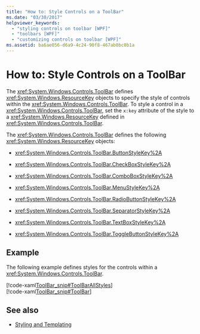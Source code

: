 ```yaml
---
title: "How to: Style Controls on a ToolBar"
ms.date: "03/30/2017"
helpviewer_keywords: 
  - "styling controls on toolbar [WPF]"
  - "toolbars [WPF]"
  - "customizing controls on toolbar [WPF]"
ms.assetid: ba6ae056-d6a9-4c24-90f8-467ab0bc0b1a
---
```

# How to: Style Controls on a ToolBar
The <xref:System.Windows.Controls.ToolBar> defines <xref:System.Windows.ResourceKey> objects to specify the style of controls within the <xref:System.Windows.Controls.ToolBar>.  To style a control in a <xref:System.Windows.Controls.ToolBar>, set the `x:key` attribute of the style to a <xref:System.Windows.ResourceKey> defined in <xref:System.Windows.Controls.ToolBar>.  
  
 The <xref:System.Windows.Controls.ToolBar> defines the following <xref:System.Windows.ResourceKey> objects:  
  
-   <xref:System.Windows.Controls.ToolBar.ButtonStyleKey%2A>  
  
-   <xref:System.Windows.Controls.ToolBar.CheckBoxStyleKey%2A>  
  
-   <xref:System.Windows.Controls.ToolBar.ComboBoxStyleKey%2A>  
  
-   <xref:System.Windows.Controls.ToolBar.MenuStyleKey%2A>  
  
-   <xref:System.Windows.Controls.ToolBar.RadioButtonStyleKey%2A>  
  
-   <xref:System.Windows.Controls.ToolBar.SeparatorStyleKey%2A>  
  
-   <xref:System.Windows.Controls.ToolBar.TextBoxStyleKey%2A>  
  
-   <xref:System.Windows.Controls.ToolBar.ToggleButtonStyleKey%2A>  
  
## Example  
 The following example defines styles for the controls within a <xref:System.Windows.Controls.ToolBar>.  
  
 [!code-xaml[ToolBar_snip#ToolBarAllStyles](~/samples/snippets/csharp/VS_Snippets_Wpf/ToolBar_snip/CS/pane1.xaml#toolbarallstyles)]  
[!code-xaml[ToolBar_snip#ToolBar](~/samples/snippets/csharp/VS_Snippets_Wpf/ToolBar_snip/CS/pane1.xaml#toolbar)]  
  
## See also
- [Styling and Templating](styling-and-templating.md)
